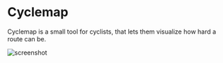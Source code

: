 # Cyclemap

Cyclemap is a small tool for cyclists, that lets them visualize how hard a route can be.

![screenshot](https://cldup.com/YJRFGEV-fv-3000x3000.png)
